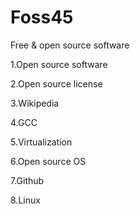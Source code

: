 # Foss45
Free & open source software

1.Open source software

2.Open source license

3.Wikipedia

4.GCC

5.Virtualization

6.Open source OS

7.Github

8.Linux

